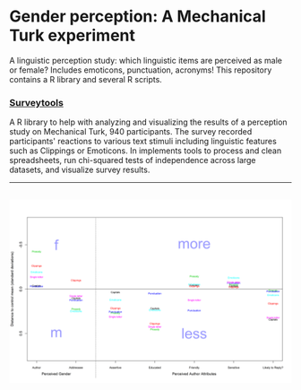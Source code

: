 # Gender perception: A Mechanical Turk experiment

A linguistic perception study: which linguistic items are perceived as male or female? Includes emoticons, punctuation, acronyms! 
This repository contains a R library and several R scripts. 

### [Surveytools](https://github.com/patrickschu/chapter3/blob/master/surveytools/R/surveytools.R)
A R library to help with analyzing and visualizing the results of a perception study on Mechanical Turk, 940 participants. The survey recorded participants' reactions to various text stimuli including linguistic features such as Clippings or Emoticons. In implements tools to process and clean spreadsheets, run chi-squared tests of independence across large datasets, and visualize survey results. 

---
![alt text](https://github.com/patrickschu/chapter3/blob/master/rplots/testplot_keeper%20.png "Plot feature by category")
---





